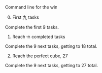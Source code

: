 Command line for the win

0. First 九 tasks

Complete the first 9 tasks.

1. Reach חי completed tasks

Complete the 9 next tasks, getting to 18 total.

2. Reach the perfect cube, 27

Complete the 9 next tasks, getting to 27 total.
